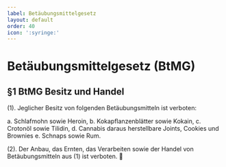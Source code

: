 ```yaml
---
label: Betäubungsmittelgesetz
layout: default
order: 40
icon: ':syringe:'
---
```


# Betäubungsmittelgesetz (BtMG)

## §1 BtMG Besitz und Handel
(1). Jeglicher Besitz von folgenden Betäubungsmitteln ist verboten:

a. Schlafmohn sowie Heroin,
b. Kokapflanzenblätter sowie Kokain,
c. Crotonöl sowie Tilidin,
d. Cannabis daraus herstellbare Joints, Cookies und Brownies
e. Schnaps sowie Rum.

(2). Der Anbau, das Ernten, das Verarbeiten sowie der Handel von Betäubungsmitteln aus (1) ist verboten. :cop:


<style>
ol, .docs-markdown > ul {
    margin-top: -20px;
    margin-left: 25px;
}
</style>
